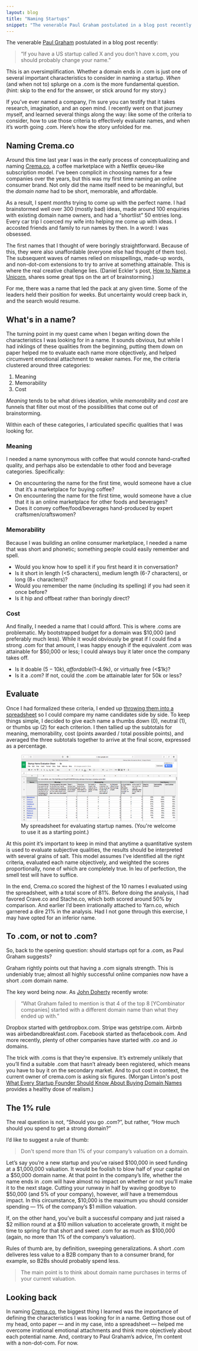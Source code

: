```yaml
---
layout: blog
title: "Naming Startups"
snippet: "The venerable Paul Graham postulated in a blog post recently: If you have a US startup called X and you don’t have x.com, you should probably change your name. This is an oversimplification. Whether the domain ends in .com is just one of several important characteristics to consider."
---
```


The venerable [Paul Graham](http://paulgraham.com/name.html) postulated in a blog post recently:

> “If you have a US startup called X and you don’t have x.com, you should probably change your name.”

This is an oversimplification. Whether a domain ends in .com is just one of several important characteristics to consider in naming a startup. _When_ (and when not to) splurge on a .com is the more fundamental question. (hint: skip to the end for the answer, or stick around for my story.)

If you’ve ever named a company, I’m sure you can testify that it takes research, imagination, and an open mind. I recently went on that journey myself, and learned several things along the way: like some of the criteria to consider, how to use those criteria to effectively evaluate names, and when it’s worth going .com. Here’s how the story unfolded for me.

## Naming Crema.co
Around this time last year I was in the early process of conceptualizing and naming [Crema.co](http://crema.co/), a coffee marketplace with a Netflix qeueu-like subscription model. I’ve been complicit in choosing names for a few companies over the years, but this was my first time naming an online consumer brand. Not only did the name itself need to be meaningful, but the _domain name_ had to be short, memorable, and affordable.

As a result, I spent _months_ trying to come up with the perfect name. I had brainstormed well over 300 (mostly bad) ideas, made around 100 enquiries with existing domain name owners, and had a “shortlist” 50 entries long. Every car trip I coerced my wife into helping me come up with ideas. I accosted friends and family to run names by then. In a word: I was obsessed.

The first names that I thought of were boringly straightforward. Because of this, they were also unaffordable (everyone else had thought of them too). The subsequent waves of names relied on misspellings, made-up words, and non-dot-com extensions to try to arrive at something attainable. This is where the real creative challenge lies. (Daniel Eckler's post, [How to Name a Unicorn](https://blog.growth.supply/how-to-name-a-unicorn-what-you-need-to-know-about-naming-a-billion-dollar-startup-e52b12cd7f77), shares some great tips on the art of brainstorming.)

For me, there was a name that led the pack at any given time. Some of the leaders held their position for weeks. But uncertainty would creep back in, and the search would resume.

## What's in a name?
The turning point in my quest came when I began writing down the characteristics I was looking for in a name. It sounds obvious, but while I had inklings of these qualities from the beginning, putting them down on paper helped me to evaluate each name more objectively, and helped circumvent emotional attachment to weaker names. For me, the criteria clustered around three categories:

1. Meaning
2. Memorability
3. Cost

_Meaning_ tends to be what drives ideation, while _memorability_ and _cost_ are funnels that filter out most of the possibilities that come out of brainstorming.

Within each of these categories, I articulated specific qualities that I was looking for.

### Meaning	
I needed a name synonymous with coffee that would connote hand-crafted quality, and perhaps also be extendable to other food and beverage categories. Specifically:

* On encountering the name for the first time, would someone have a clue that it’s a marketplace for buying coffee?
* On encountering the name for the first time, would someone have a clue that it is an online marketplace for other foods and beverages?
* Does it convey coffee/food/beverages hand-produced by expert craftsmen/craftswomen?

### Memorability
Because I was building an online consumer marketplace, I needed a name that was short and phonetic; something people could easily remember and spell.

* Would you know how to spell it if you first heard it in conversation?
* Is it short in length (<5 characters), medium length (6-7 characters), or long (8+ characters)?
* Would you remember the name (including its spelling) if you had seen it once before?
* Is it hip and offbeat rather than boringly direct?

### Cost
And finally, I needed a name that I could afford. This is where .coms are problematic. My bootstrapped budget for a domain was $10,000 (and preferably much less). While it would obviously be great if I could find a strong .com for that amount, I was happy enough if the equivalent .com was attainable for $50,000 or less; I could always buy it later once the company takes off.

* Is it doable ($5-10k), affordable ($1-4.9k), or virtually free (<$1k)?	
* Is it a .com? If not, could the .com be attainable later for 50k or less?

## Evaluate
Once I had formalized these criteria, I ended up [throwing them into a spreadsheet](https://docs.google.com/a/crema.co/spreadsheets/d/1dP-i-gWNh7yyJemKN6-PjdsXZbu_h0-_mz4XJmWa_ek/edit?usp=sharing) so I could compare my name candidates side by side. To keep things simple, I decided to give each name a thumbs down (0), neutral (1), or thumbs up (2) for each criterion. I then tallied up the subtotals for meaning, memorability, cost (points awarded / total possible points), and averaged the three subtotals together to arrive at the final score, expressed as a percentage.

<figure class="medium">
	<a href="https://docs.google.com/a/crema.co/spreadsheets/d/1dP-i-gWNh7yyJemKN6-PjdsXZbu_h0-_mz4XJmWa_ek/edit?usp=sharing"><img src="/resources/images/2015-09-08/spreadsheet.png" /></a>
	<figcaption>My spreadsheet for evaluating startup names. (You're welcome to use it as a starting point.)</figcaption>
</figure>

At this point it’s important to keep in mind that anytime a quantitative system is used to evaluate subjective qualities, the results should be interpreted with several grains of salt. This model assumes I’ve identified all the right criteria, evaluated each name objectively, and weighted the scores proportionally, none of which are completely true. In leu of perfection, the smell test will have to suffice.

In the end, Crema.co scored the highest of the 10 names I evaluated using the spreadsheet, with a total score of 81%. Before doing the analysis, I had favored Crave.co and Stache.co, which both scored around 50% by comparison. And earlier I’d been irrationally attached to Yarn.co, which garnered a dire 21% in the analysis. Had I not gone through this exercise, I may have opted for an inferior name.

## To .com, or not to .com?
So, back to the opening question: should startups opt for a .com, as Paul Graham suggests?

Graham rightly points out that having a .com signals strength. This is undeniably true; almost all highly successful online companies now have a short .com domain name.

The key word being _now_. As [John Doherty](http://www.johnfdoherty.com/startup-brand/) recently wrote:

> “What Graham failed to mention is that 4 of the top 8 [YCombinator companies] started with a different domain name than what they ended up with.”

Dropbox started with getdropbox.com. Stripe was getstripe.com. Airbnb was airbedandbreakfast.com. Facebook started as thefacebook.com. And more recently, plenty of other companies have started with .co and .io domains.

The trick with .coms is that they’re expensive. It’s extremely unlikely that you’ll find a suitable .com that hasn’t already been registered, which means you have to buy it on the secondary market. And to put cost in context, the current owner of crema.com is asking six figures. (Morgan Linton's post [What Every Startup Founder Should Know About Buying Domain Names](https://medium.com/life-learning/what-every-startup-founder-should-know-about-buying-domain-names-a6f04357b135) provides a healthy dose of realism.)

## The 1% rule
The real question is not, “Should you go .com?”, but rather, “How much should you spend to get a strong domain?”

I’d like to suggest a rule of thumb:

> Don't spend more than 1% of your company’s valuation on a domain.

Let’s say you’re a new startup and you’ve raised $100,000 in seed funding at a $1,000,000 valuation. It would be foolish to blow half of your capital on a $50,000 domain name. At that point in the company’s life, whether the name ends in .com will have almost no impact on whether or not you’ll make it to the next stage. Cutting your runway in half by waving goodbye to $50,000 (and 5% of your company), however, _will_ have a trememdous impact. In this circumstance, $10,000 is the maximum you should consider spending — 1% of the company’s $1 million valuation.

If, on the other hand, you’ve built a successful company and just raised a $2 million round at a $10 million valuation to accelerate growth, it might be time to spring for that short and sweet .com for as much as $100,000 (again, no more than 1% of the company’s valuation).

Rules of thumb are, by definition, sweeping generalizations. A short .com deliveres less value to a B2B company than to a consumer brand, for example, so B2Bs should probably spend less.

> The main point is to think about domain name purchases in terms of your current valuation.

## Looking back
In naming [Crema.co](http://crema.co/), the biggest thing I learned was the importance of defining the characteristics I was looking for in a name. Getting those out of my head, onto paper — and in my case, into a spreadsheet — helped me overcome irrational emotional attachments and think more objectively about each potential name. And, contrary to Paul Graham’s advice, I’m content with a non-dot-com. For now.